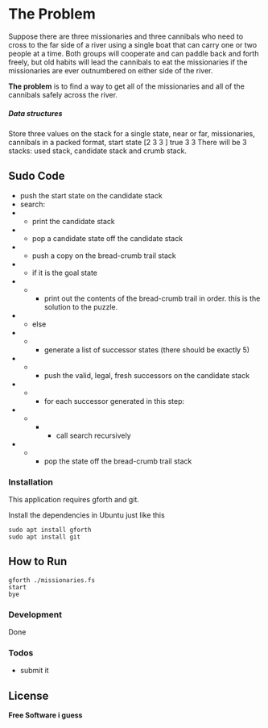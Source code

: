 # The Problem
Suppose there are three missionaries and three cannibals who need to cross to the far side of a river using a single boat that can carry one or two people at a time. Both groups will cooperate and can paddle back and forth freely, but old habits will lead the cannibals to eat the missionaries if the missionaries are ever outnumbered on either side of the river.

**The problem** is to find a way to get all of the missionaries and all of the cannibals safely across the river.
##### Data structures
Store three values on the stack for a single state, near or far, missionaries, cannibals in a packed format, start state  [2 3 3 ] true 3 3 
There will be 3 stacks: used stack, candidate stack and crumb stack.

## Sudo Code
- push the start state on the candidate stack
- search:
- - print the candidate stack
- - pop a candidate state off the candidate stack
- - push a copy on the bread-crumb trail stack
- - if it is the goal state
- - - print out the contents of the bread-crumb trail in order. this is the solution to the puzzle.
- - else
- - - generate a list of successor states (there should be exactly 5)
- - -  push the valid, legal, fresh successors on the candidate stack
- -  - for each successor generated in this step:
- - -  - call search recursively
- - - pop the state off the bread-crumb trail stack

### Installation

This application requires gforth and git.

Install the dependencies in Ubuntu just like this
```
sudo apt install gforth
sudo apt install git
```
## How to Run
```
gforth ./missionaries.fs
start
bye
```


### Development
Done


### Todos

 - submit it

License
----
**Free Software i guess**


